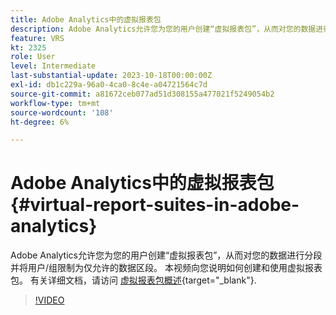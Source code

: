 ```yaml
---
title: Adobe Analytics中的虚拟报表包
description: Adobe Analytics允许您为您的用户创建“虚拟报表包”，从而对您的数据进行分段并将用户/组限制为仅允许的数据区段。 本视频向您说明如何创建和使用虚拟报表包。
feature: VRS
kt: 2325
role: User
level: Intermediate
last-substantial-update: 2023-10-18T00:00:00Z
exl-id: db1c229a-96a0-4ca0-8c4e-a04721564c7d
source-git-commit: a81672ceb077ad51d308155a477021f5249054b2
workflow-type: tm+mt
source-wordcount: '108'
ht-degree: 6%

---
```


# Adobe Analytics中的虚拟报表包 {#virtual-report-suites-in-adobe-analytics}

Adobe Analytics允许您为您的用户创建“虚拟报表包”，从而对您的数据进行分段并将用户/组限制为仅允许的数据区段。 本视频向您说明如何创建和使用虚拟报表包。 有关详细文档，请访问 [虚拟报表包概述](https://experienceleague.adobe.com/docs/analytics/components/virtual-report-suites/vrs-about.html?lang=zh-Hans){target="_blank"}.

>[!VIDEO](https://video.tv.adobe.com/v/25412/?quality=12&learn=on)
